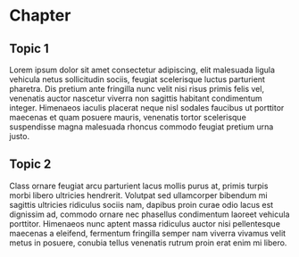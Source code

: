# Chapter

## Topic 1

Lorem ipsum dolor sit amet consectetur adipiscing, elit malesuada ligula vehicula netus sollicitudin sociis, feugiat scelerisque luctus parturient pharetra. Dis pretium ante fringilla nunc velit nisi risus primis felis vel, venenatis auctor nascetur viverra non sagittis habitant condimentum integer. Himenaeos iaculis placerat neque nisl sodales faucibus ut porttitor maecenas et quam posuere mauris, venenatis tortor scelerisque suspendisse magna malesuada rhoncus commodo feugiat pretium urna justo.

## Topic 2

Class ornare feugiat arcu parturient lacus mollis purus at, primis turpis morbi libero ultricies hendrerit. Volutpat sed ullamcorper bibendum mi sagittis ultricies ridiculus sociis nam, dapibus proin curae odio lacus est dignissim ad, commodo ornare nec phasellus condimentum laoreet vehicula porttitor. Himenaeos nunc aptent massa ridiculus auctor nisi pellentesque maecenas a eleifend, fermentum fringilla semper nam viverra vivamus velit metus in posuere, conubia tellus venenatis rutrum proin erat enim mi libero.
